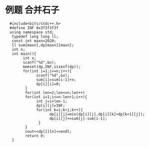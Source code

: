  # 例题 合并石子
  
      #include<bits/stdc++.h>
      #define INF 0x3f3f3f3f
      using namespace std;
       typedef long long ll;
       const int maxn=2020;
       ll sum[maxn],dp[maxn][maxn];
       int n;
       int main(){
            int x;
            scanf("%d",&n);
            memset(dp,INF,sizeof(dp));
            for(int i=1;i<=n;i++){
                  scanf("%d",&x);
                  sum[i]=sum[i-1]+x;
                  dp[i][i]=0;
             }
             for(int len=2;len<=n;len++)
             for(int i=1;i<=n-len+1;i++){
                  int j=i+len-1;
                  dp[i][j]=INF;
                  for(int k=i;k<j;k++){
                        dp[i][j]=min(dp[i][j],dp[i][k]+dp[k+1][j]);
                        dp[i][j]+=sum[j]-sum[i-1];
                   }
             }
             cout<<dp[1][n]<<endl;
             return 0;
       }
